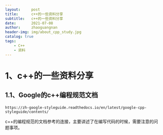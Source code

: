 ```yaml
---
layout:     post
title:      c++的一些资料分享
subtitle:   c++的一些资料分享
date:       2021-07-08
author:     zhaoguangnan
header-img: img/about_cpp_study.jpg
catalog: true
tags:
    - C++
    - 资料
---
```


# 1、c++的一些资料分享
## 1.1、Google的c++编程规范文档

​		`https://zh-google-styleguide.readthedocs.io/en/latest/google-cpp-styleguide/contents/`

​		c++的编程规范的文档参考的连接，主要讲述了在编写代码的时候，需要注意的问题事项。

